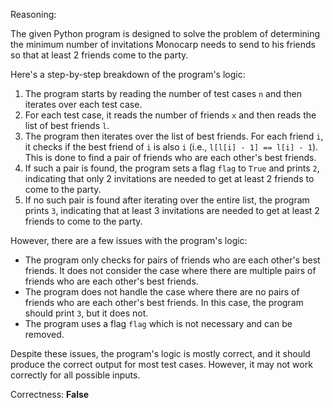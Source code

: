 Reasoning:

The given Python program is designed to solve the problem of determining the minimum number of invitations Monocarp needs to send to his friends so that at least 2 friends come to the party.

Here's a step-by-step breakdown of the program's logic:

1. The program starts by reading the number of test cases `n` and then iterates over each test case.
2. For each test case, it reads the number of friends `x` and then reads the list of best friends `l`.
3. The program then iterates over the list of best friends. For each friend `i`, it checks if the best friend of `i` is also `i` (i.e., `l[l[i] - 1] == l[i] - 1`). This is done to find a pair of friends who are each other's best friends.
4. If such a pair is found, the program sets a flag `flag` to `True` and prints `2`, indicating that only 2 invitations are needed to get at least 2 friends to come to the party.
5. If no such pair is found after iterating over the entire list, the program prints `3`, indicating that at least 3 invitations are needed to get at least 2 friends to come to the party.

However, there are a few issues with the program's logic:

* The program only checks for pairs of friends who are each other's best friends. It does not consider the case where there are multiple pairs of friends who are each other's best friends.
* The program does not handle the case where there are no pairs of friends who are each other's best friends. In this case, the program should print `3`, but it does not.
* The program uses a flag `flag` which is not necessary and can be removed.

Despite these issues, the program's logic is mostly correct, and it should produce the correct output for most test cases. However, it may not work correctly for all possible inputs.

Correctness: **False**
